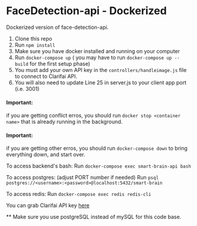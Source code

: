 # FaceDetection-api - Dockerized

Dockerized version of face-detection-api.

1. Clone this repo
2. Run `npm install`
3. Make sure you have docker installed and running on your computer
4. Run `docker-compose up` ( you may have to run `docker-compose up --build` for the first setup phase)
5. You must add your own API key in the `controllers/handleimage.js` file to connect to Clarifai API.
6. You will also need to update Line 25 in server.js to your client app port (i.e. 3001)

#### Important: 
if you are getting conflict erros, you should run `docker stop <container name>` that is already running in the background. 
#### Important: 
if you are getting other erros, you should run `docker-compose down` to bring everything down, 
and start over.

To access backend's bash: Run `docker-compose exec smart-brain-api bash`

To access postgres: (adjust PORT number if needed) Run `psql postgres://<username>:<password>@localhost:5432/smart-brain`

To access redis: Run `docker-compose exec redis redis-cli`

You can grab Clarifai API key [here](https://www.clarifai.com/)

** Make sure you use postgreSQL instead of mySQL for this code base.
